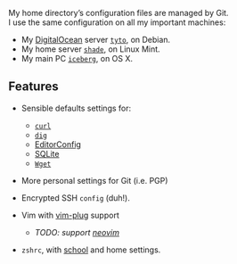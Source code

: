 My home directory’s configuration files are managed by Git.  
I use the same configuration on all my important machines:

- My [DigitalOcean] server [`tyto`], on Debian.
- My home server [`shade`], on Linux Mint.
- My main PC [`iceberg`], on OS X.

Features
--------

- Sensible defaults settings for:
  - [`curl`]
  - [`dig`]
  - [EditorConfig]
  - [SQLite]
  - [`Wget`]
- More personal settings for Git (i.e. PGP)
- Encrypted SSH `config` (duh!).
- Vim with [vim-plug] support
  - _TODO: support [neovim]_
- `zshrc`, with [school] and home settings.

  [`curl`]: http://curl.haxx.se
  [`dig`]: https://en.wikipedia.org/wiki/dig_(command)
  [DigitalOcean]: https://www.digitalocean.com/?refcode=4e8dbb7743d7
  [EditorConfig]: http://editorconfig.org
  [`iceberg`]: http://iceberg.home.diti.me
  [neovim]: http://neovim.io/
  [school]: http://www.42.fr/
  [`shade`]: http://home.diti.me
  [SQLite]: http://www.sqlite.org
  [`tyto`]: http://tyto.diti.me
  [vim-plug]: https://github.com/junegunn/vim-plug
  [`Wget`]: https://www.gnu.org/software/wget
